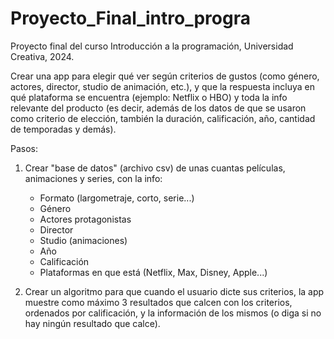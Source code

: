 # Proyecto_Final_intro_progra

Proyecto final del curso Introducción a la programación, Universidad Creativa, 2024.

Crear una app para elegir qué ver según criterios de gustos (como género, actores, director, studio de animación, etc.), y que la respuesta incluya en qué plataforma se encuentra (ejemplo: Netflix o HBO) y toda la info relevante del producto (es decir, además de los datos de que se usaron como criterio de elección, también la duración, calificación, año, cantidad de temporadas y demás).

Pasos:

1) Crear "base de datos" (archivo csv) de unas cuantas películas, animaciones y series, con la info:

	- Formato (largometraje, corto, serie...)
	- Género
	- Actores protagonistas
	- Director
	- Studio (animaciones)
	- Año
	- Calificación
	- Plataformas en que está (Netflix, Max, Disney, Apple...)

2) Crear un algoritmo para que cuando el usuario dicte sus criterios, la app muestre como máximo 3 resultados que calcen con los criterios, ordenados por calificación, y la información de los mismos (o diga si no hay ningún resultado que calce).